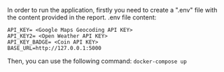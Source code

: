In order to run the application, firstly you need to create a ".env" file with the content provided in the report. 
.env file content:
```
API_KEY= <Google Maps Geocoding API KEY>
API_KEY2= <Open Weather API KEY>
API_KEY_BADGE= <Coin API KEY>
BASE_URL=http://127.0.0.1:5000
```
Then, you can use the following command: ``docker-compose up``
